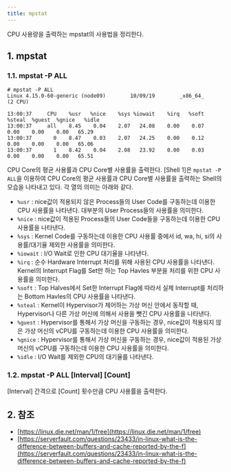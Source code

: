 ```yaml
---
title: mpstat
---
```


CPU 사용량을 출력하는 mpstat의 사용법을 정리한다.

## 1. mpstat

### 1.1. mpstat -P ALL

```shell {caption="[Shell 1] mpstat -P ALL"}
# mpstat -P ALL
Linux 4.15.0-60-generic (node09)        10/09/19        _x86_64_        (2 CPU)

13:00:37     CPU    %usr   %nice    %sys %iowait    %irq   %soft  %steal  %guest  %gnice   %idle
13:00:37     all    8.45    0.04    2.07   24.08    0.00    0.07    0.00    0.00    0.00   65.29
13:00:37       0    8.47    0.03    2.07   24.25    0.00    0.12    0.00    0.00    0.00   65.06
13:00:37       1    8.42    0.04    2.08   23.92    0.00    0.03    0.00    0.00    0.00   65.51
```

CPU Core의 평균 사용률과 CPU Core별 사용률을 출력한다. [Shell 1]은 `mpstat -P ALL`을 이용하여 CPU Core의 평균 사용률과 CPU Core별 사용률을 출력하는 Shell의 모습을 나타내고 있다. 각 열의 의미는 아래와 같다.

* `%usr` : nice값이 적용되지 않은 Process들의 User Code를 구동하는데 이용한 CPU 사용률을 나타낸다. 대부분의 User Process들의 사용률을 의미한다.
* `%nice` : nice값이 적용된 Process들의 User Code들을 구동하는데 이용한 CPU 사용률을 나타낸다.
* `%sys` : Kernel Code를 구동하는데 이용한 CPU 사용률 중에서 id, wa, hi, si의 사용률/대기율 제외한 사용률을 의미한다.
* `%iowait` : I/O Wait로 인한 CPU 대기율을 나타낸다.
* `%irq` : 순수 Hardware Interrupt 처리를 위해 사용된 CPU 사용률을 나타낸다. Kernel의 Interrupt Flag를 Set만 하는 Top Havles 부분을 처리를 위한 CPU 사용률을 의미한다.
* `%soft` : Top Halves에서 Set한 Interrupt Flag에 따라서 실제 Interrupt를 처리하는 Bottom Havles의 CPU 사용률을 나타낸다.
* `%steal` : Kernel이 Hypervisor가 제어하는 가상 머신 안에서 동작할 때, Hypervisor나 다른 가상 머신에 의해서 사용을 뺏긴 CPU 사용률을 나타낸다.
* `%guest` : Hypervisor를 통해서 가상 머신을 구동하는 경우, nice값이 적용되지 않은 가상 머신의 vCPU를 구동하는데 이용한 CPU 사용률을 의미한다.
* `%gnice` : Hypervisor를 통해서 가상 머신을 구동하는 경우, nice값이 적용된 가상 머신의 vCPU를 구동하는데 이용한 CPU 사용률을 의미한다.
* `%idle` : I/O Wait를 제외한 CPU의 대기율를 나타낸다.

### 1.2. mpstat -P ALL [Interval] [Count]

[Interval] 간격으로 [Count] 횟수만큼 CPU 사용률을 출력한다.

## 2. 참조

* [https://linux.die.net/man/1/free](https://linux.die.net/man/1/free)
* [https://serverfault.com/questions/23433/in-linux-what-is-the-difference-between-buffers-and-cache-reported-by-the-f](https://serverfault.com/questions/23433/in-linux-what-is-the-difference-between-buffers-and-cache-reported-by-the-f)

